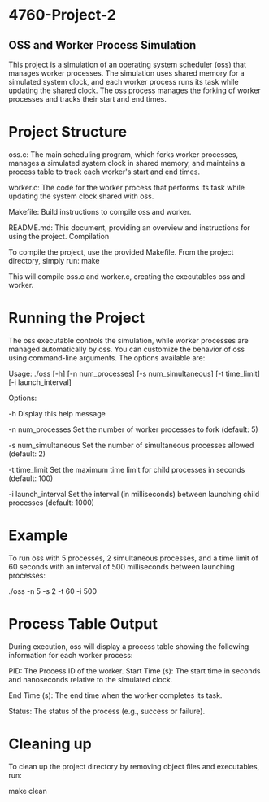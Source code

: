 # 4760-Project-2

## OSS and Worker Process Simulation

This project is a simulation of an operating system scheduler (oss) that manages worker processes.
The simulation uses shared memory for a simulated system clock, and each worker process runs its task while updating the shared clock.
The oss process manages the forking of worker processes and tracks their start and end times.


# Project Structure
oss.c: The main scheduling program, which forks worker processes, manages a simulated system clock in shared memory, and maintains a process table to track each worker's start and end times.

worker.c: The code for the worker process that performs its task while updating the system clock shared with oss.

Makefile: Build instructions to compile oss and worker.

README.md: This document, providing an overview and instructions for using the project.
Compilation

To compile the project, use the provided Makefile. From the project directory, simply run: make

This will compile oss.c and worker.c, creating the executables oss and worker.


# Running the Project
The oss executable controls the simulation, while worker processes are managed automatically by oss.
You can customize the behavior of oss using command-line arguments. The options available are:

Usage: ./oss [-h] [-n num_processes] [-s num_simultaneous] [-t time_limit] [-i launch_interval]

Options:

-h                     Display this help message

-n num_processes       Set the number of worker processes to fork (default: 5)

-s num_simultaneous    Set the number of simultaneous processes allowed (default: 2)

-t time_limit          Set the maximum time limit for child processes in seconds (default: 100)

-i launch_interval     Set the interval (in milliseconds) between launching child processes (default: 1000)


# Example

To run oss with 5 processes, 2 simultaneous processes, and a time limit of 60 seconds with an interval of 500 milliseconds between launching processes:

./oss -n 5 -s 2 -t 60 -i 500


# Process Table Output

During execution, oss will display a process table showing the following information for each worker process:

PID: The Process ID of the worker.
Start Time (s): The start time in seconds and nanoseconds relative to the simulated clock.

End Time (s): The end time when the worker completes its task.

Status: The status of the process (e.g., success or failure).


# Cleaning up

To clean up the project directory by removing object files and executables, run:

make clean